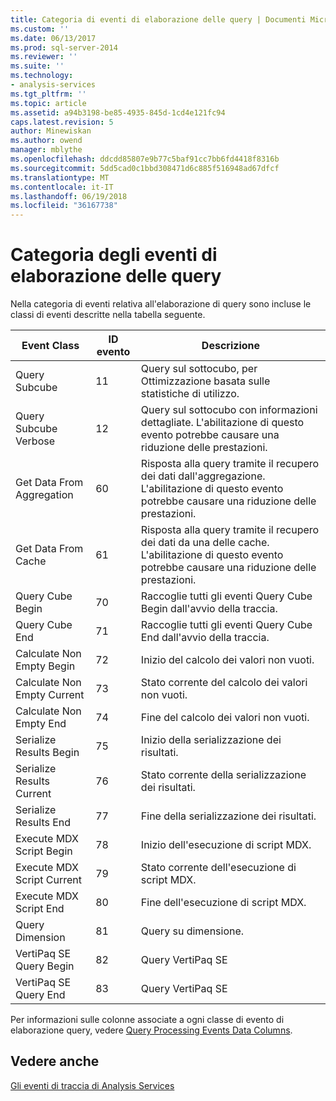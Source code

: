 ```yaml
---
title: Categoria di eventi di elaborazione delle query | Documenti Microsoft
ms.custom: ''
ms.date: 06/13/2017
ms.prod: sql-server-2014
ms.reviewer: ''
ms.suite: ''
ms.technology:
- analysis-services
ms.tgt_pltfrm: ''
ms.topic: article
ms.assetid: a94b3198-be85-4935-845d-1cd4e121fc94
caps.latest.revision: 5
author: Minewiskan
ms.author: owend
manager: mblythe
ms.openlocfilehash: ddcdd85807e9b77c5baf91cc7bb6fd4418f8316b
ms.sourcegitcommit: 5dd5cad0c1bbd308471d6c885f516948ad67dfcf
ms.translationtype: MT
ms.contentlocale: it-IT
ms.lasthandoff: 06/19/2018
ms.locfileid: "36167738"
---
```

# <a name="query-processing-events-category"></a>Categoria degli eventi di elaborazione delle query
  Nella categoria di eventi relativa all'elaborazione di query sono incluse le classi di eventi descritte nella tabella seguente.  
  
|**Event Class**|**ID evento**|**Descrizione**|  
|---------------------|------------------|---------------------|  
|Query Subcube|11|Query sul sottocubo, per Ottimizzazione basata sulle statistiche di utilizzo.|  
|Query Subcube Verbose|12|Query sul sottocubo con informazioni dettagliate. L'abilitazione di questo evento potrebbe causare una riduzione delle prestazioni.|  
|Get Data From Aggregation|60|Risposta alla query tramite il recupero dei dati dall'aggregazione. L'abilitazione di questo evento potrebbe causare una riduzione delle prestazioni.|  
|Get Data From Cache|61|Risposta alla query tramite il recupero dei dati da una delle cache. L'abilitazione di questo evento potrebbe causare una riduzione delle prestazioni.|  
|Query Cube Begin|70|Raccoglie tutti gli eventi Query Cube Begin dall'avvio della traccia.|  
|Query Cube End|71|Raccoglie tutti gli eventi Query Cube End dall'avvio della traccia.|  
|Calculate Non Empty Begin|72|Inizio del calcolo dei valori non vuoti.|  
|Calculate Non Empty Current|73|Stato corrente del calcolo dei valori non vuoti.|  
|Calculate Non Empty End|74|Fine del calcolo dei valori non vuoti.|  
|Serialize Results Begin|75|Inizio della serializzazione dei risultati.|  
|Serialize Results Current|76|Stato corrente della serializzazione dei risultati.|  
|Serialize Results End|77|Fine della serializzazione dei risultati.|  
|Execute MDX Script Begin|78|Inizio dell'esecuzione di script MDX.|  
|Execute MDX Script Current|79|Stato corrente dell'esecuzione di script MDX.|  
|Execute MDX Script End|80|Fine dell'esecuzione di script MDX.|  
|Query Dimension|81|Query su dimensione.|  
|VertiPaq SE Query Begin|82|Query VertiPaq SE|  
|VertiPaq SE Query End|83|Query VertiPaq SE|  
  
 Per informazioni sulle colonne associate a ogni classe di evento di elaborazione query, vedere [Query Processing Events Data Columns](query-processing-events-data-columns.md).  
  
## <a name="see-also"></a>Vedere anche  
 [Gli eventi di traccia di Analysis Services](analysis-services-trace-events.md)  
  
  